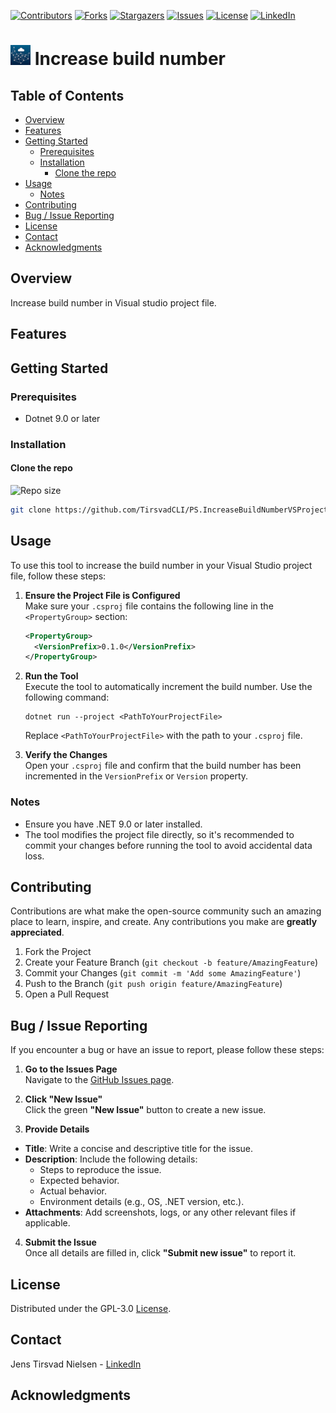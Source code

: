 <!-- If this is a Nuget package -->
<!-- [![NuGet Downloads][nuget-shield]][nuget-url] -->
[![Contributors][contributors-shield]][contributors-url]
[![Forks][forks-shield]][forks-url]
[![Stargazers][stars-shield]][stars-url]
[![Issues][issues-shield]][issues-url]
[![License][license-shield]][license-url]
[![LinkedIn][linkedin-shield]][linkedin-url]

# ![Logo][Logo] Increase build number

<!-- If there is screenshots -->
<!-- ![Screenshot1][screenshot1-url] -->

## Table of Contents
- [Overview](#overview)
- [Features](#features)
- [Getting Started](#getting-started)
  - [Prerequisites](#prerequisites)
  - [Installation](#installation)
    - [Clone the repo](#clone-the-repo)
- [Usage](#usage)
  - [Notes](#notes)
- [Contributing](#contributing)
- [Bug / Issue Reporting](#bug--issue-reporting)
- [License](#license)
- [Contact](#contact)
- [Acknowledgments](#acknowledgments)

## Overview
Increase build number in Visual studio project file.


## Features

## Getting Started

### Prerequisites
- Dotnet 9.0 or later

### Installation

#### Clone the repo
![Repo size][repos-size-shield]

```bash
git clone https://github.com/TirsvadCLI/PS.IncreaseBuildNumberVSProject.git
```

## Usage
To use this tool to increase the build number in your Visual Studio project file, follow these steps:

1. **Ensure the Project File is Configured**  
   Make sure your `.csproj` file contains the following line in the `<PropertyGroup>` section:
   ```xml
   <PropertyGroup>
     <VersionPrefix>0.1.0</VersionPrefix>
   </PropertyGroup>
   ```

2. **Run the Tool**  
   Execute the tool to automatically increment the build number. Use the following command:
   
       dotnet run --project <PathToYourProjectFile>

   Replace `<PathToYourProjectFile>` with the path to your `.csproj` file.

3. **Verify the Changes**  
   Open your `.csproj` file and confirm that the build number has been incremented in the `VersionPrefix` or `Version` property.

### Notes
- Ensure you have .NET 9.0 or later installed.
- The tool modifies the project file directly, so it's recommended to commit your changes before running the tool to avoid accidental data loss.


## Contributing
Contributions are what make the open-source community such an amazing place to learn, inspire, and create. Any contributions you make are **greatly appreciated**.

1. Fork the Project
2. Create your Feature Branch (`git checkout -b feature/AmazingFeature`)
3. Commit your Changes (`git commit -m 'Add some AmazingFeature'`)
4. Push to the Branch (`git push origin feature/AmazingFeature`)
5. Open a Pull Request

## Bug / Issue Reporting  
If you encounter a bug or have an issue to report, please follow these steps:  

1. **Go to the Issues Page**  
  Navigate to the [GitHub Issues page][githubIssue-url].  

2. **Click "New Issue"**  
  Click the green **"New Issue"** button to create a new issue.  

3. **Provide Details**  
  - **Title**: Write a concise and descriptive title for the issue.  
  - **Description**: Include the following details:  
    - Steps to reproduce the issue.  
    - Expected behavior.  
    - Actual behavior.  
    - Environment details (e.g., OS, .NET version, etc.).  
  - **Attachments**: Add screenshots, logs, or any other relevant files if applicable.  

4. **Submit the Issue**  
  Once all details are filled in, click **"Submit new issue"** to report it.  

## License
Distributed under the GPL-3.0 [License][license-url].

## Contact
Jens Tirsvad Nielsen - [LinkedIn][linkedin-url]

## Acknowledgments

<!-- MARKDOWN LINKS & IMAGES -->
[contributors-shield]: https://img.shields.io/github/contributors/TirsvadCLI/PS.IncreaseBuildNumberVSProject?style=for-the-badge
[contributors-url]: https://github.com/TirsvadCLI/PS.IncreaseBuildNumberVSProject/graphs/contributors
[forks-shield]: https://img.shields.io/github/forks/TirsvadCLI/PS.IncreaseBuildNumberVSProject?style=for-the-badge
[forks-url]: https://github.com/TirsvadCLI/PS.IncreaseBuildNumberVSProject/network/members
[stars-shield]: https://img.shields.io/github/stars/TirsvadCLI/PS.IncreaseBuildNumberVSProject?style=for-the-badge
[stars-url]: https://github.com/TirsvadCLI/PS.IncreaseBuildNumberVSProject/stargazers
[issues-shield]: https://img.shields.io/github/issues/TirsvadCLI/PS.IncreaseBuildNumberVSProject?style=for-the-badge
[issues-url]: https://github.com/TirsvadCLI/PS.IncreaseBuildNumberVSProject/issues
[license-shield]: https://img.shields.io/github/license/TirsvadCLI/PS.IncreaseBuildNumberVSProject?style=for-the-badge
[license-url]: https://github.com/TirsvadCLI/PS.IncreaseBuildNumberVSProject/blob/master/LICENSE
[linkedin-shield]: https://img.shields.io/badge/-LinkedIn-black.svg?style=for-the-badge&logo=linkedin&colorB=555
[linkedin-url]: https://www.linkedin.com/in/jens-tirsvad-nielsen-13b795b9/
[githubIssue-url]: https://github.com/TirsvadCLI/PS.IncreaseBuildNumberVSProject.git/issues/
[repos-size-shield]: https://img.shields.io/github/repo-size/TirsvadCLI/PS.IncreaseBuildNumberVSProject.git?style=for-the-badg

[logo]: https://raw.githubusercontent.com/TirsvadCLI/PS.IncreaseBuildNumberVSProject/main/image/logo/32x32/logo.png
